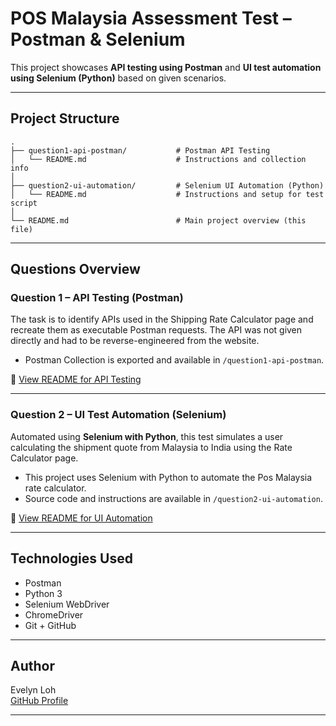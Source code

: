 # POS Malaysia Assessment Test – Postman & Selenium

This project showcases **API testing using Postman** and **UI test automation using Selenium (Python)** based on given scenarios.

---

## Project Structure

```
.
├── question1-api-postman/           # Postman API Testing
│   └── README.md                    # Instructions and collection info
│
├── question2-ui-automation/         # Selenium UI Automation (Python)
│   └── README.md                    # Instructions and setup for test script
│
└── README.md                        # Main project overview (this file)
```

---

## Questions Overview

### Question 1 – API Testing (Postman)

The task is to identify APIs used in the Shipping Rate Calculator page and recreate them as executable Postman requests. The API was not given directly and had to be reverse-engineered from the website.

- Postman Collection is exported and available in `/question1-api-postman`.

📄 [View README for API Testing](./question1-api-postman/README.md)

---

### Question 2 – UI Test Automation (Selenium)

Automated using **Selenium with Python**, this test simulates a user calculating the shipment quote from Malaysia to India using the Rate Calculator page.

- This project uses Selenium with Python to automate the Pos Malaysia rate calculator.
- Source code and instructions are available in `/question2-ui-automation`.

📄 [View README for UI Automation](./question2-ui-automation/README.md)

---

## Technologies Used

- Postman
- Python 3
- Selenium WebDriver
- ChromeDriver
- Git + GitHub

---

## Author

Evelyn Loh  
[GitHub Profile](https://github.com/evelynwork-QA/pos-malaysia-assessment-test/)

---
